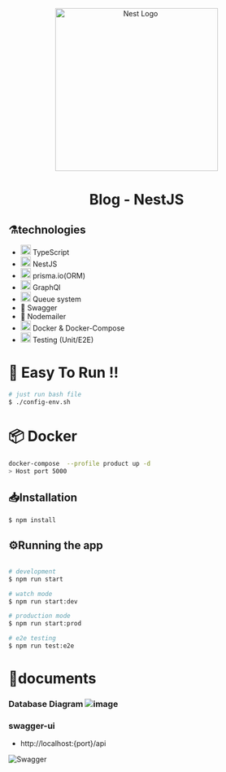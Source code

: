 <p align="center">
  <a href="http://nestjs.com/" target="blank"><img src="https://nestjs.com/img/logo_text.svg" width="320" alt="Nest Logo" /></a>
</p>

[circleci-image]: https://img.shields.io/circleci/build/github/nestjs/nest/master?token=abc123def456
[circleci-url]: https://circleci.com/gh/nestjs/nest

  <h1 align="center"> 
      Blog - NestJS
  </h1>   

## ⚗️technologies

<ul>
    <li> <img alt="ts"  src="https://skillicons.dev/icons?i=ts" width="20" height="20" /> TypeScript</li>
    <li> <img alt="nest"  src="https://skillicons.dev/icons?i=nest" width="20" height="20" /> NestJS </li>
    <li> <img alt="prisma"  src="https://skillicons.dev/icons?i=prisma" width="20" height="20" /> prisma.io(ORM) </li>
    <li> <img alt="graphql"  src="https://skillicons.dev/icons?i=graphql" width="20" height="20" /> GraphQl </li>
    <li> <img alt="rabbitmq"  src="https://skillicons.dev/icons?i=rabbitmq" width="20" height="20" /> Queue system </li>
    <li> 📒 Swagger </li>
    <li> 📧 Nodemailer </li>
    <li> <img alt="docker"  src="https://skillicons.dev/icons?i=docker" width="20" height="20" /> Docker & Docker-Compose </li>
    <li> <img alt="jest"  src="https://skillicons.dev/icons?i=jest" width="20" height="20" />  Testing (Unit/E2E) </li>
</ul>

# 🤗 Easy To Run !!
```bash
# just run bash file
$ ./config-env.sh
```

# 📦 Docker
```bash
docker-compose  --profile product up -d
> Host port 5000
```


## 📥Installation

```bash
$ npm install
```

## ⚙️Running the app

```bash

# development
$ npm run start

# watch mode
$ npm run start:dev

# production mode
$ npm run start:prod

# e2e testing
$ npm run test:e2e
```
# 📝documents

### Database Diagram ![image](https://github.com/user-attachments/assets/6e97a77b-76ee-4705-96b5-f2484c186eed)



### swagger-ui
- http://localhost:{port}/api

![Swagger](/github/swagger.png)
